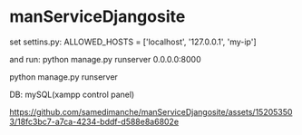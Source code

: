 # manServiceDjangosite

set settins.py: ALLOWED_HOSTS = ['localhost', '127.0.0.1', 'my-ip']

and run: python manage.py runserver 0.0.0.0:8000

python manage.py runserver

DB: mySQL(xampp control panel)



https://github.com/samedimanche/manServiceDjangosite/assets/152053503/18fc3bc7-a7ca-4234-bddf-d588e8a6802e


